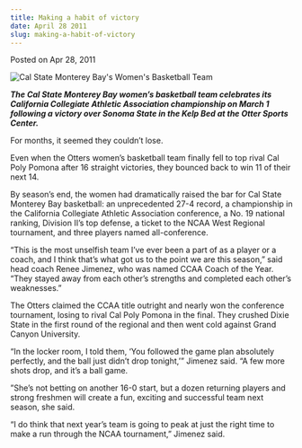 ```yaml
---
title: Making a habit of victory
date: April 28 2011
slug: making-a-habit-of-victory
---
```


 



<span class="date">Posted on Apr 28, 2011    </span>
<p class="fineprint"><img alt="Cal State Monterey Bay&apos;s Women&apos;s Basketball Team" src="https://news.csumb.edu/sites/default/files/imagecache/large/65/attachments/news/images/ccaa-champions.jpg"><br>

<em><strong>The Cal State Monterey Bay women&#x2019;s basketball team
celebrates its California Collegiate Athletic Association
championship on March 1 following a victory over Sonoma State in
the Kelp Bed at the Otter Sports Center.</strong></em></br></img></p>
<p class="intro">For months, it seemed they couldn&#x2019;t lose.</p>
<p>Even when the Otters women&#x2019;s basketball team finally fell to top
rival Cal Poly Pomona after 16 straight victories, they bounced
back to win 11 of their next 14.</p>
<p>By season&#x2019;s end, the women had dramatically raised the bar for
Cal State Monterey Bay basketball: an unprecedented 27-4 record, a
championship in the California Collegiate Athletic Association
conference, a No. 19 national ranking, Division II&#x2019;s top defense, a
ticket to the NCAA West Regional tournament, and three players
named all-conference.</p>
<p>&#x201C;This is the most unselfish team I&#x2019;ve ever been a part of as a
player or a coach, and I think that&#x2019;s what got us to the point we
are this season,&#x201D; said head coach Renee Jimenez, who was named CCAA
Coach of the Year. &#x201C;They stayed away from each other&#x2019;s strengths
and completed each other&#x2019;s weaknesses.&#x201D;</p>
<p>The Otters claimed the CCAA title outright and nearly won the
conference tournament, losing to rival Cal Poly Pomona in the
final. They crushed Dixie State in the first round of the regional
and then went cold against Grand Canyon University.</p>
<p>&#x201C;In the locker room, I told them, &#x2018;You followed the game plan
absolutely perfectly, and the ball just didn&#x2019;t drop tonight,&#x2019;&#x201D;
Jimenez said. &#x201C;A few more shots drop, and it&#x2019;s a ball game.</p>
<p>&#x201D;She&#x2019;s not betting on another 16-0 start, but a dozen returning
players and strong freshmen will create a fun, exciting and
successful team next season, she said.</p>
<p>&#x201C;I do think that next year&#x2019;s team is going to peak at just the
right time to make a run through the NCAA tournament,&#x201D; Jimenez
said.<br>
&#xA0;</br></p>





 
